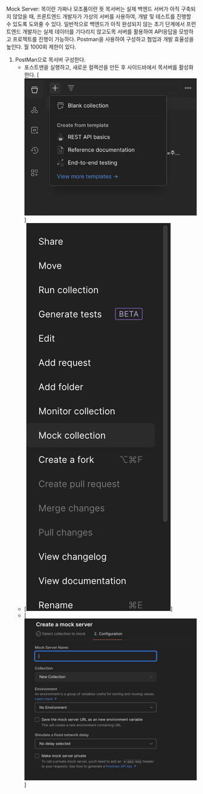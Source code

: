 Mock Server:
목이란 가짜나 모조품이란 뜻 목서버는 실제 백엔드 서버가 아직 구축되지 않았을 때, 프론트엔드 개발자가
가상의 서버를 사용하여, 개발 및 테스트를 진행할 수 있도록 도와줄 수 있다. 일반적으로 백엔드가 아직 완성되지 않는 초기
단계에서 프런트엔드 개발자는 실제 데이터를 기다리지 않고도목 서버를 활용하여 API응답을 모방하고 프로젝트를 진행이 가능하다.
Postman을 사용하여 구성하고 협업과 개발 효율성을 높인다. 월 1000회 제한이 있다.

1. PostMan으로 목서버 구성한다.
    - 포스트맨을 실행하고, 새로운 컬렉션을 만든 후 사이드바에서 목서버를 활성화한다.
      [![스크린샷 2024-06-21 오후 6.27.57.png](..%2Fimage%2F%EC%8A%A4%ED%81%AC%EB%A6%B0%EC%83%B7%202024-06-21%20%EC%98%A4%ED%9B%84%206.27.57.png)]
    - [![스크린샷 2024-06-21 오후 6.28.14.png](..%2Fimage%2F%EC%8A%A4%ED%81%AC%EB%A6%B0%EC%83%B7%202024-06-21%20%EC%98%A4%ED%9B%84%206.28.14.png)]
    - [![스크린샷 2024-06-21 오후 6.28.27.png](..%2Fimage%2F%EC%8A%A4%ED%81%AC%EB%A6%B0%EC%83%B7%202024-06-21%20%EC%98%A4%ED%9B%84%206.28.27.png)]